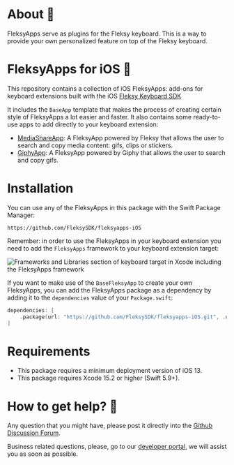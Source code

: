 # About 🤔

FleksyApps serve as plugins for the Fleksy keyboard.
This is a way to provide your own personalized feature on top of the Fleksy keyboard.


# FleksyApps for iOS 🔌

This repository contains a collection of iOS FleksyApps: add-ons for keyboard extensions built with the iOS [Fleksy Keyboard SDK](https://docs.fleksy.com/keyboard-sdk/)

It includes the `BaseApp` template that makes the process of creating certain style of FleksyApps a lot easier and faster.
It also contains some ready-to-use apps to add directly to your keyboard extension:
* [MediaShareApp](Sources/MediaShareApp/): A FleksyApp powered by Fleksy that allows the user to search and copy media content: gifs, clips or stickers.
* [GiphyApp](Sources/GiphyApp/): A FleksyApp powered by Giphy that allows the user to search and copy gifs.

# Installation

You can use any of the FleksyApps in this package with the Swift Package Manager:
```
https://github.com/FleksySDK/fleksyapps-iOS
```
Remember: in order to use the FleksyApps in your keyboard extension you need to add the `FleksyApps` framework to your keyboard extension target:

![Frameworks and Libraries section of keyboard target in Xcode including the FleksyApps framework](https://user-images.githubusercontent.com/95276123/226828607-aa07ac0b-f9d1-4c6e-8497-8cafb7660299.png)


If you want to make use of the `BaseFleksyApp` to create your own FleksyApps, you can add the FleksyApps package as a dependency by adding it to the `dependencies` value of your `Package.swift`:
```swift
dependencies: [
    .package(url: "https://github.com/FleksySDK/fleksyapps-iOS.git", .upToNextMajor(from: "2.0.0"))
]
```

# Requirements

* This package requires a minimum deployment version of iOS 13.
* This package requires Xcode 15.2 or higher (Swift 5.9+).


# How to get help? 🙋

Any question that you might have, please post it directly into the [Github Discussion Forum](https://github.com/FleksySDK/fleksyapps-iOS/discussions).

Business related questions, please, go to our [developer portal](https://developers.fleksy.com), we will assist you as soon as possible.

